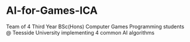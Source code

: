 # AI-for-Games-ICA
Team of 4 Third Year BSc(Hons) Computer Games Programming students @ Teesside University implementing 4 common AI algorithms
